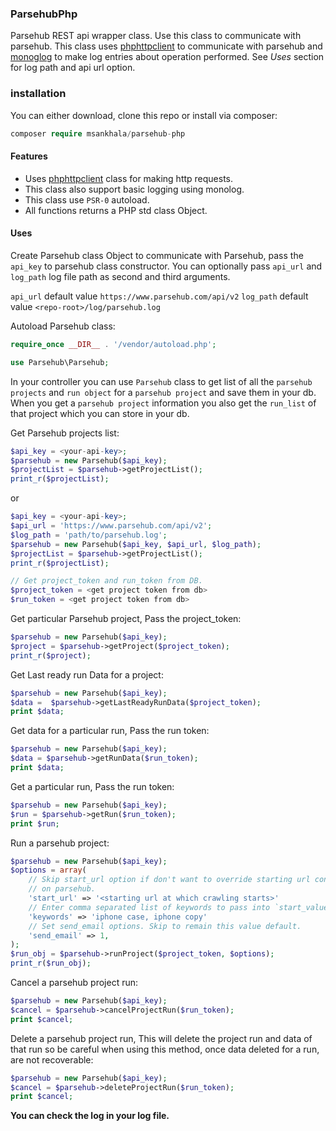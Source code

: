 ### ParsehubPhp

Parsehub REST api wrapper class. Use this class to communicate with parsehub.
This class uses [phphttpclient](http://phphttpclient.com) to communicate with
parsehub and [monoglog](https://github.com/Seldaek/monolog) to make log entries
about operation performed. See *Uses* section for log path and api url option.

### installation
You can either download, clone this repo or install via composer:

```php
composer require msankhala/parsehub-php
```

#### Features

- Uses [phphttpclient](http://phphttpclient.com) class for making http requests.
- This class also support basic logging using monolog.
- This class use `PSR-0` autoload.
- All functions returns a PHP std class Object.

#### Uses

Create Parsehub class Object to communicate with Parsehub, pass the `api_key`
to parsehub class constructor. You can optionally pass `api_url` and `log_path`
log file path as second and third arguments.

`api_url` default value `https://www.parsehub.com/api/v2`
`log_path` default value `<repo-root>/log/parsehub.log`

Autoload Parsehub class:

```php
require_once __DIR__ . '/vendor/autoload.php';

use Parsehub\Parsehub;
```

In your controller you can use `Parsehub` class to get list of all the
`parsehub projects` and `run object` for a `parsehub project` and save
them in your db. When you get a `parsehub project` information you also get the
`run_list` of that project which you can store in your db.

Get Parsehub projects list:
```php
$api_key = <your-api-key>;
$parsehub = new Parsehub($api_key);
$projectList = $parsehub->getProjectList();
print_r($projectList);
```

or

```php
$api_key = <your-api-key>;
$api_url = 'https://www.parsehub.com/api/v2';
$log_path = 'path/to/parsehub.log';
$parsehub = new Parsehub($api_key, $api_url, $log_path);
$projectList = $parsehub->getProjectList();
print_r($projectList);
```

```php
// Get project_token and run_token from DB.
$project_token = <get project token from db>
$run_token = <get project token from db>
```

Get particular Parsehub project, Pass the project_token:
```php
$parsehub = new Parsehub($api_key);
$project = $parsehub->getProject($project_token);
print_r($project);
```

Get Last ready run Data for a project:
```php
$parsehub = new Parsehub($api_key);
$data =  $parsehub->getLastReadyRunData($project_token);
print $data;
```

Get data for a particular run, Pass the run token:
```php
$parsehub = new Parsehub($api_key);
$data = $parsehub->getRunData($run_token);
print $data;
```

Get a particular run, Pass the run token:
```php
$parsehub = new Parsehub($api_key);
$run = $parsehub->getRun($run_token);
print $run;
```

Run a parsehub project:
```php
$parsehub = new Parsehub($api_key);
$options = array(
    // Skip start_url option if don't want to override starting url configured
    // on parsehub.
    'start_url' => '<starting url at which crawling starts>'
    // Enter comma separated list of keywords to pass into `start_value_override`
    'keywords' => 'iphone case, iphone copy'
    // Set send_email options. Skip to remain this value default.
    'send_email' => 1,
);
$run_obj = $parsehub->runProject($project_token, $options);
print_r($run_obj);
```
Cancel a parsehub project run:
```php
$parsehub = new Parsehub($api_key);
$cancel = $parsehub->cancelProjectRun($run_token);
print $cancel;
```

Delete a parsehub project run, This will delete the project run and data of that
run so be careful when using this method, once data deleted for a run, are not
recoverable:
```php
$parsehub = new Parsehub($api_key);
$cancel = $parsehub->deleteProjectRun($run_token);
print $cancel;
```
**You can check the log in your log file.**
